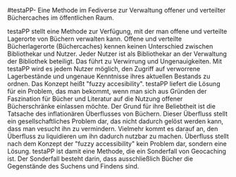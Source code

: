 #testaPP- Eine Methode im Fediverse zur Verwaltung offener und verteilter Büchercaches im öffentlichen Raum. 

testaPP stellt eine Methode zur Verfügung, mit der man offene und verteilte Lagerorte von Büchern verwalten kann. Offene und verteilte Bücherlagerorte (Büchercaches) kennen keinen Unterschied zwischen Bibliothekar und Nutzer. Jeder Nutzer ist als Bibliothekar an der Verwaltung der Bibliothek beteiligt. Das führt zu Verwirrung und Ungenauigkeiten. Mit testaPP wird es jedem Nutzer möglich, den Zugriff auf verworrene Lagerbestände und ungenaue Kenntnisse ihres aktuellen Bestands zu ordnen. Das Konzept heißt "fuzzy accesibility".
testaPP liefert die Lösung für ein Problem, das man bekommt, wenn man sich aus Gründen der Faszination für Bücher und Literatur auf die Nutzung offener Bücherschränke einlassen möchte. Der Grund für ihre Beliebtheit ist die Tatsache des inflationären Überflusses von Büchern.
Dieser Überfluss stellt ein gesellschaftliches Problem dar, das nicht dadurch gelöst werden kann, dass man vesucht ihn zu vermindern. Vielmehr kommt es darauf an, den Überfluss zu liquidieren um ihn dadurch nutzbar zu machen. Überfluss stellt nach dem Konzept der "fuzzy accessibility" kein Problem dar, sondern eine Lösung.
testaPP ist damit eine Methode, die ein Sonderfall von Geocaching ist. Der Sonderfall besteht darin, dass ausschließlich Bücher die Gegenstände des Suchens und Findens sind.

